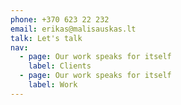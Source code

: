 ```yaml
---
phone: +370 623 22 232
email: erikas@malisauskas.lt
talk: Let's talk
nav:
  - page: Our work speaks for itself
    label: Clients
  - page: Our work speaks for itself
    label: Work
---
```


